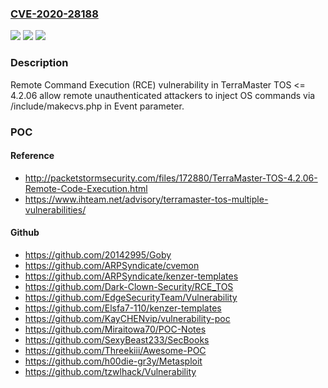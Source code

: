### [CVE-2020-28188](https://cve.mitre.org/cgi-bin/cvename.cgi?name=CVE-2020-28188)
![](https://img.shields.io/static/v1?label=Product&message=n%2Fa&color=blue)
![](https://img.shields.io/static/v1?label=Version&message=n%2Fa&color=blue)
![](https://img.shields.io/static/v1?label=Vulnerability&message=n%2Fa&color=brighgreen)

### Description

Remote Command Execution (RCE) vulnerability in TerraMaster TOS <= 4.2.06 allow remote unauthenticated attackers to inject OS commands via /include/makecvs.php in Event parameter.

### POC

#### Reference
- http://packetstormsecurity.com/files/172880/TerraMaster-TOS-4.2.06-Remote-Code-Execution.html
- https://www.ihteam.net/advisory/terramaster-tos-multiple-vulnerabilities/

#### Github
- https://github.com/20142995/Goby
- https://github.com/ARPSyndicate/cvemon
- https://github.com/ARPSyndicate/kenzer-templates
- https://github.com/Dark-Clown-Security/RCE_TOS
- https://github.com/EdgeSecurityTeam/Vulnerability
- https://github.com/Elsfa7-110/kenzer-templates
- https://github.com/KayCHENvip/vulnerability-poc
- https://github.com/Miraitowa70/POC-Notes
- https://github.com/SexyBeast233/SecBooks
- https://github.com/Threekiii/Awesome-POC
- https://github.com/h00die-gr3y/Metasploit
- https://github.com/tzwlhack/Vulnerability

